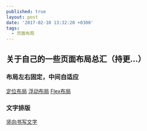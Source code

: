 ```yaml
---
published: true
layout: post
date: '2017-02-10 13:32:20 +0300'
tags:
  - 页面布局
---
```

## 关于自己的一些页面布局总汇（持更...）

### 布局左右固定，中间自适应

[定位布局](https://sl17.github.io/layout/demo1.html)
[浮动布局](https://sl17.github.io/layout/demo2.html)
[Flex布局](https://sl17.github.io/layout/demo3.html)

### 文字排版

[竖向书写文字](https://sl17.github.io/layout/demo4.html)